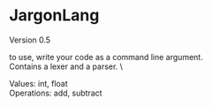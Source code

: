 # JargonLang
Version 0.5

to use, write your code as a command line argument.\
Contains a lexer and a parser. \

Values: int, float\
Operations: add, subtract